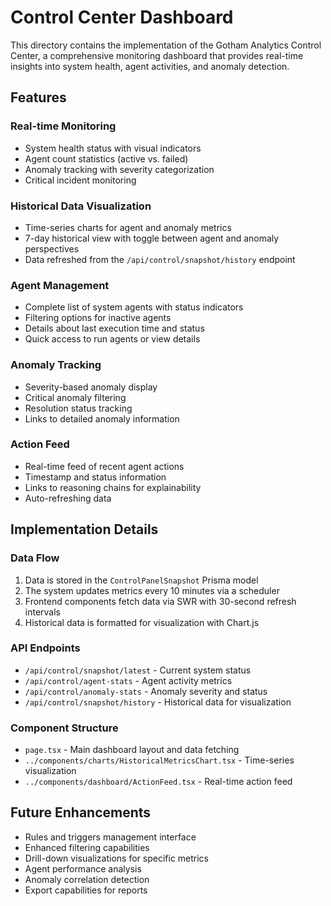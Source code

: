 # Control Center Dashboard

This directory contains the implementation of the Gotham Analytics Control Center, a comprehensive monitoring dashboard that provides real-time insights into system health, agent activities, and anomaly detection.

## Features

### Real-time Monitoring
- System health status with visual indicators
- Agent count statistics (active vs. failed)
- Anomaly tracking with severity categorization
- Critical incident monitoring

### Historical Data Visualization
- Time-series charts for agent and anomaly metrics
- 7-day historical view with toggle between agent and anomaly perspectives
- Data refreshed from the `/api/control/snapshot/history` endpoint

### Agent Management
- Complete list of system agents with status indicators
- Filtering options for inactive agents
- Details about last execution time and status
- Quick access to run agents or view details

### Anomaly Tracking
- Severity-based anomaly display
- Critical anomaly filtering
- Resolution status tracking
- Links to detailed anomaly information

### Action Feed
- Real-time feed of recent agent actions
- Timestamp and status information
- Links to reasoning chains for explainability
- Auto-refreshing data

## Implementation Details

### Data Flow
1. Data is stored in the `ControlPanelSnapshot` Prisma model
2. The system updates metrics every 10 minutes via a scheduler
3. Frontend components fetch data via SWR with 30-second refresh intervals
4. Historical data is formatted for visualization with Chart.js

### API Endpoints
- `/api/control/snapshot/latest` - Current system status
- `/api/control/agent-stats` - Agent activity metrics
- `/api/control/anomaly-stats` - Anomaly severity and status
- `/api/control/snapshot/history` - Historical data for visualization

### Component Structure
- `page.tsx` - Main dashboard layout and data fetching
- `../components/charts/HistoricalMetricsChart.tsx` - Time-series visualization
- `../components/dashboard/ActionFeed.tsx` - Real-time action feed

## Future Enhancements
- Rules and triggers management interface
- Enhanced filtering capabilities
- Drill-down visualizations for specific metrics
- Agent performance analysis
- Anomaly correlation detection
- Export capabilities for reports 